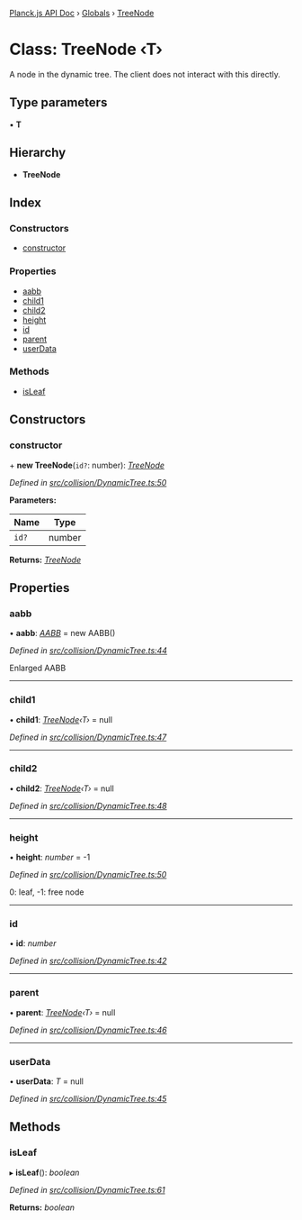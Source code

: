 [Planck.js API Doc](../README.md) › [Globals](../globals.md) › [TreeNode](treenode.md)

# Class: TreeNode ‹**T**›

A node in the dynamic tree. The client does not interact with this directly.

## Type parameters

▪ **T**

## Hierarchy

* **TreeNode**

## Index

### Constructors

* [constructor](treenode.md#constructor)

### Properties

* [aabb](treenode.md#aabb)
* [child1](treenode.md#child1)
* [child2](treenode.md#child2)
* [height](treenode.md#height)
* [id](treenode.md#id)
* [parent](treenode.md#parent)
* [userData](treenode.md#userdata)

### Methods

* [isLeaf](treenode.md#isleaf)

## Constructors

###  constructor

\+ **new TreeNode**(`id?`: number): *[TreeNode](treenode.md)*

*Defined in [src/collision/DynamicTree.ts:50](https://github.com/shakiba/planck.js/blob/ae24904/src/collision/DynamicTree.ts#L50)*

**Parameters:**

Name | Type |
------ | ------ |
`id?` | number |

**Returns:** *[TreeNode](treenode.md)*

## Properties

###  aabb

• **aabb**: *[AABB](aabb.md)* = new AABB()

*Defined in [src/collision/DynamicTree.ts:44](https://github.com/shakiba/planck.js/blob/ae24904/src/collision/DynamicTree.ts#L44)*

Enlarged AABB

___

###  child1

• **child1**: *[TreeNode](treenode.md)‹T›* = null

*Defined in [src/collision/DynamicTree.ts:47](https://github.com/shakiba/planck.js/blob/ae24904/src/collision/DynamicTree.ts#L47)*

___

###  child2

• **child2**: *[TreeNode](treenode.md)‹T›* = null

*Defined in [src/collision/DynamicTree.ts:48](https://github.com/shakiba/planck.js/blob/ae24904/src/collision/DynamicTree.ts#L48)*

___

###  height

• **height**: *number* = -1

*Defined in [src/collision/DynamicTree.ts:50](https://github.com/shakiba/planck.js/blob/ae24904/src/collision/DynamicTree.ts#L50)*

0: leaf, -1: free node

___

###  id

• **id**: *number*

*Defined in [src/collision/DynamicTree.ts:42](https://github.com/shakiba/planck.js/blob/ae24904/src/collision/DynamicTree.ts#L42)*

___

###  parent

• **parent**: *[TreeNode](treenode.md)‹T›* = null

*Defined in [src/collision/DynamicTree.ts:46](https://github.com/shakiba/planck.js/blob/ae24904/src/collision/DynamicTree.ts#L46)*

___

###  userData

• **userData**: *T* = null

*Defined in [src/collision/DynamicTree.ts:45](https://github.com/shakiba/planck.js/blob/ae24904/src/collision/DynamicTree.ts#L45)*

## Methods

###  isLeaf

▸ **isLeaf**(): *boolean*

*Defined in [src/collision/DynamicTree.ts:61](https://github.com/shakiba/planck.js/blob/ae24904/src/collision/DynamicTree.ts#L61)*

**Returns:** *boolean*
